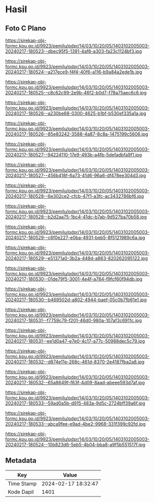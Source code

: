 # Hasil

## Foto C Plano

https://sirekap-obj-formc.kpu.go.id/9923/pemilu/pdpr/14/03/10/20/05/1403102005003-20240217-180523--dbec95f5-1391-4af6-a303-fa23c1124bf3.jpg

https://sirekap-obj-formc.kpu.go.id/9923/pemilu/pdpr/14/03/10/20/05/1403102005003-20240217-180524--a217ece9-f4f4-40f6-a116-b9a84a2ede1b.jpg

https://sirekap-obj-formc.kpu.go.id/9923/pemilu/pdpr/14/03/10/20/05/1403102005003-20240217-180525--c8c62c99-2e9b-46f2-b0d7-f78a75aec6c6.jpg

https://sirekap-obj-formc.kpu.go.id/9923/pemilu/pdpr/14/03/10/20/05/1403102005003-20240217-180526--a230be68-0300-4625-b1bf-b530ef335a1a.jpg

https://sirekap-obj-formc.kpu.go.id/9923/pemilu/pdpr/14/03/10/20/05/1403102005003-20240217-180526--85e83242-3588-4a87-8c8a-1475199c5606.jpg

https://sirekap-obj-formc.kpu.go.id/9923/pemilu/pdpr/14/03/10/20/05/1403102005003-20240217-180527--94224110-17e9-493b-a4fb-5defadbfa9f1.jpg

https://sirekap-obj-formc.kpu.go.id/9923/pemilu/pdpr/14/03/10/20/05/1403102005003-20240217-180527--456b418f-6a73-41d6-96a6-df478ee304d3.jpg

https://sirekap-obj-formc.kpu.go.id/9923/pemilu/pdpr/14/03/10/20/05/1403102005003-20240217-180528--6e302ce2-cfcb-47f1-a3fc-ac3432786bf6.jpg

https://sirekap-obj-formc.kpu.go.id/9923/pemilu/pdpr/14/03/10/20/05/1403102005003-20240217-180528--b2d2aa75-1bc4-41dc-b7ab-9d527ba70b58.jpg

https://sirekap-obj-formc.kpu.go.id/9923/pemilu/pdpr/14/03/10/20/05/1403102005003-20240217-180529--c6f0e227-e0ba-4931-beb5-8f5121989c6a.jpg

https://sirekap-obj-formc.kpu.go.id/9923/pemilu/pdpr/14/03/10/20/05/1403102005003-20240217-180529--e51371a0-3b2a-448d-a863-820262095122.jpg

https://sirekap-obj-formc.kpu.go.id/9923/pemilu/pdpr/14/03/10/20/05/1403102005003-20240217-180530--01de79f5-3001-4e4f-a784-f9fcf60f94db.jpg

https://sirekap-obj-formc.kpu.go.id/9923/pemilu/pdpr/14/03/10/20/05/1403102005003-20240217-180530--b469502d-a802-4944-baef-05c0b7fb61e1.jpg

https://sirekap-obj-formc.kpu.go.id/9923/pemilu/pdpr/14/03/10/20/05/1403102005003-20240217-180531--f7759c79-f201-46d0-980a-107af3c6911c.jpg

https://sirekap-obj-formc.kpu.go.id/9923/pemilu/pdpr/14/03/10/20/05/1403102005003-20240217-180531--ee1d0a47-e7e0-4c17-a77c-50988dec5c79.jpg

https://sirekap-obj-formc.kpu.go.id/9923/pemilu/pdpr/14/03/10/20/05/1403102005003-20240217-180532--d874e11e-268c-461d-8370-2e4187fba2a8.jpg

https://sirekap-obj-formc.kpu.go.id/9923/pemilu/pdpr/14/03/10/20/05/1403102005003-20240217-180532--65a8649f-f63f-4d09-8aad-abeee593d7af.jpg

https://sirekap-obj-formc.kpu.go.id/9923/pemilu/pdpr/14/03/10/20/05/1403102005003-20240217-180533--59ad0a5b-d915-483a-9d5c-2724bff39a6f.jpg

https://sirekap-obj-formc.kpu.go.id/9923/pemilu/pdpr/14/03/10/20/05/1403102005003-20240217-180533--abca9fee-e9ad-4be2-9968-331f399c92fd.jpg

https://sirekap-obj-formc.kpu.go.id/9923/pemilu/pdpr/14/03/10/20/05/1403102005003-20240217-180524--10b823d6-5eb5-4b04-bba8-a9f5b551517f.jpg


## Metadata

| Key        | Value               |
| ---------- | ------------------- |
| Time Stamp | 2024-02-17 18:32:47 |
| Kode Dapil | 1401                |



